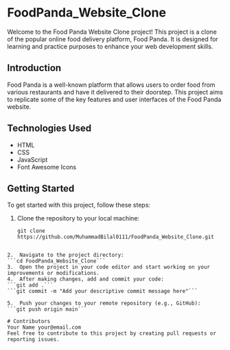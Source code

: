 # FoodPanda_Website_Clone

Welcome to the Food Panda Website Clone project! This project is a clone of the popular online food delivery platform, Food Panda. It is designed for learning and practice purposes to enhance your web development skills.

## Introduction

Food Panda is a well-known platform that allows users to order food from various restaurants and have it delivered to their doorstep. This project aims to replicate some of the key features and user interfaces of the Food Panda website.

## Technologies Used

- HTML
- CSS
- JavaScript
- Font Awesome Icons

## Getting Started

To get started with this project, follow these steps:

1. Clone the repository to your local machine:
   ```shell
   git clone https://github.com/MuhammadBilal0111/FoodPanda_Website_Clone.git
```

2.  Navigate to the project directory:
```cd FoodPanda_Website_Clone```
3.  Open the project in your code editor and start working on your improvements or modifications.
4.  After making changes, add and commit your code:
```git add .```
```git commit -m "Add your descriptive commit message here"```

5.  Push your changes to your remote repository (e.g., GitHub):
```git push origin main```

# Contributors
Your Name your@email.com
Feel free to contribute to this project by creating pull requests or reporting issues.

